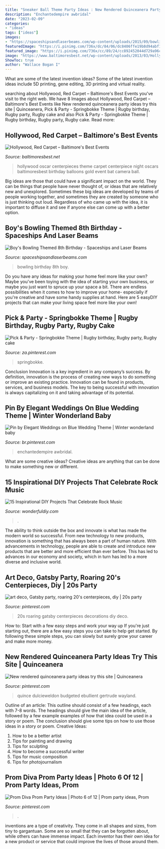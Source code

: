 ```yaml
---
title: "Sneaker Ball Theme Party Ideas : New Rendered Quinceanera Party Ideas Try This Site"
description: "Enchantedempire awbridal"
date: "2023-02-09"
categories:
- "ideas"
tags: ["ideas"]
images:
- "https://spaceshipsandlaserbeams.com/wp-content/uploads/2015/09/bowling-birthday-party-ideas-459.jpg"
featuredImage: "https://i.pinimg.com/736x/dc/84/06/dc8406ffe19b8d94abf10d1e9a7d0002.jpg"
featured_image: "https://i.pinimg.com/736x/cc/89/24/cc892452044d729a96c0039127f708a5.jpg"
image: "https://www.baltimoresbest.net/wp-content/uploads/2013/03/Hollywood-45-Nevada-080306-1.jpg"
ShowToc: true
author: "Wallace Bogan I"
---
```



What are some of the latest invention ideas?
Some of the latest invention ideas include 5D printing, gene editing, 3D printing and virtual reality.

	

		
searching about Hollywood, Red Carpet – Baltimore&#039;s Best Events you've visit to the right web. We have 8 Images about Hollywood, Red Carpet – Baltimore&#039;s Best Events like New rendered quinceanera party ideas try this site | Quinceanera, Pick &amp; Party - Springbokke Theme | Rugby birthday, Rugby party, Rugby cake and also Pick &amp; Party - Springbokke Theme | Rugby birthday, Rugby party, Rugby cake. Read more:
		
    
## Hollywood, Red Carpet – Baltimore&#039;s Best Events

<img loading=lazy src="https://www.baltimoresbest.net/wp-content/uploads/2013/03/Hollywood-45-Nevada-080306-1.jpg" onerror="this.onerror=null;this.src='https://tse1.mm.bing.net/th?id=OIP.Ec0jWglAitrFUJ5e9kUFsAHaJ4&amp;pid=15.1';" alt="Hollywood, Red Carpet – Baltimore&#039;s Best Events">

_Source: baltimoresbest.net_

>hollywood oscar centerpieces theme carpet centerpiece night oscars baltimoresbest birthday balloons gold event bat camera ball. 

	

Big ideas are those that could have a significant impact on the world. They can be things that people have never thought of, or ideas that are relatively new and unexplored. Sometimes these big ideas are developed by teams of people working together, and sometimes they are created by someone who is just thinking out loud. Regardless of who came up with the idea, it is important to diffuse it and see if anyone else can come up with a better option.

    
## Boy&#039;s Bowling Themed 8th Birthday - Spaceships And Laser Beams

<img loading=lazy src="https://spaceshipsandlaserbeams.com/wp-content/uploads/2015/09/bowling-birthday-party-ideas-459.jpg" onerror="this.onerror=null;this.src='https://tse3.mm.bing.net/th?id=OIP.GZGALo-81mII-P9DpDzaEwHaLH&amp;pid=15.1';" alt="Boy&#039;s Bowling Themed 8th Birthday - Spaceships and Laser Beams">

_Source: spaceshipsandlaserbeams.com_

>bowling birthday 8th boy. 

	

Do you have any ideas for making your home feel more like your own? Maybe you've been toying with the idea of starting your own business, or maybe you just want to spruce up your space a bit. There are endless possibilities when it comes to how to improve your home- especially if you're creative and have some handy supplies at hand. Here are 5 easyDIY projects that can make your living space feel more like your own!

    
## Pick &amp; Party - Springbokke Theme | Rugby Birthday, Rugby Party, Rugby Cake

<img loading=lazy src="https://i.pinimg.com/736x/18/76/15/18761519157e0671b0c4134e4bc3cada--themed-parties.jpg" onerror="this.onerror=null;this.src='https://tse4.mm.bing.net/th?id=OIP.5TitYdjia4z6jkC1GLB_fgDfEs&amp;pid=15.1';" alt="Pick &amp; Party - Springbokke Theme | Rugby birthday, Rugby party, Rugby cake">

_Source: za.pinterest.com_

>springbokke. 

	

Conclusion
Innovation is a key ingredient in any company’s success. By definition, innovation is the process of creating new ways to do something or improve an existing practice. Innovation can be found in products, services, and business models. The key to being successful with innovation is always capitalizing on it and taking advantage of its potential.

    
## Pin By Elegant Weddings On Blue Wedding Theme | Winter Wonderland Baby

<img loading=lazy src="https://i.pinimg.com/736x/88/44/bc/8844bc304fd454d4c637599137e2ff67.jpg" onerror="this.onerror=null;this.src='https://tse4.mm.bing.net/th?id=OIP.CuCgLdd7jI4l5mzeshg_uwAAAA&amp;pid=15.1';" alt="Pin by Elegant Weddings on Blue Wedding Theme | Winter wonderland baby">

_Source: br.pinterest.com_

>enchantedempire awbridal. 

	

What are some creative ideas?
Creative ideas are anything that can be done to make something new or different.

    
## 15 Inspirational DIY Projects That Celebrate Rock Music

<img loading=lazy src="https://cdn.wonderfuldiy.com/wp-content/uploads/2017/10/Upcycled-record-and-music-note-centre-pieces.jpg" onerror="this.onerror=null;this.src='https://tse4.mm.bing.net/th?id=OIP.yevJMxBPJFDWfCnhNPmiLgHaLL&amp;pid=15.1';" alt="15 Inspirational DIY Projects That Celebrate Rock Music">

_Source: wonderfuldiy.com_

>. 

	

The ability to think outside the box and innovate is what has made the modern world so successful. From new technology to new products, innovation is something that has always been a part of human nature. With advancements in technology, people are able to create and introduce new products that are better and more efficient than ever before. This has led to advances in our economy and society, which in turn has led to a more diverse and inclusive world.

    
## Art Deco, Gatsby Party, Roaring 20&#039;s Centerpieces, Diy | 20s Party

<img loading=lazy src="https://i.pinimg.com/736x/dc/84/06/dc8406ffe19b8d94abf10d1e9a7d0002.jpg" onerror="this.onerror=null;this.src='https://tse1.mm.bing.net/th?id=OIP.B1u1dnx1LIZpX904eeD9GwHaJ3&amp;pid=15.1';" alt="art deco, Gatsby party, roaring 20&#039;s centerpieces, diy | 20s party">

_Source: pinterest.com_

>20s roaring gatsby centerpieces decorations diy deco. 

	

How to: Start with a few easy steps and work your way up
If you're just starting out, there are a few easy steps you can take to help get started. By following these simple steps, you can slowly but surely grow your career and make more money.

    
## New Rendered Quinceanera Party Ideas Try This Site | Quinceanera

<img loading=lazy src="https://i.pinimg.com/736x/25/ad/cb/25adcbd7a87c8e2856da96de5ee2da26.jpg" onerror="this.onerror=null;this.src='https://tse4.mm.bing.net/th?id=OIP.igxwR4IpqYRHtsY4KhXoxQHaLH&amp;pid=15.1';" alt="New rendered quinceanera party ideas try this site | Quinceanera">

_Source: pinterest.com_

>quince dulcieweldon budgeted ebullient gertrude wayland. 

	

Outline of an article: This outline should consist of a few headings, each with 7-8 words. The headings should give the main idea of the article, followed by a few example examples of how that idea could be used in a story or poem. The conclusion should give some tips on how to use those ideas in a story or poem.
Creative Ideas:

1. How to be a better artist 
2. Tips for painting and drawing 
3. Tips for sculpting 
4. How to become a successful writer 
5. Tips for music composition 
6. Tips for photojournalism 

    
## Prom Diva Prom Party Ideas | Photo 6 Of 12 | Prom Party Ideas, Prom

<img loading=lazy src="https://i.pinimg.com/736x/cc/89/24/cc892452044d729a96c0039127f708a5.jpg" onerror="this.onerror=null;this.src='https://tse2.mm.bing.net/th?id=OIP.uE6KPvkW41RBmkP8H-FpuAHaJ3&amp;pid=15.1';" alt="Prom Diva Prom Party Ideas | Photo 6 of 12 | Prom party ideas, Prom">

_Source: pinterest.com_

>. 

	

inventions are a type of creativity. They come in all shapes and sizes, from tiny to gargantuan. Some are so small that they can be forgotten about, while others can have immense impact. Each inventor has their own idea for a new product or service that could improve the lives of those around them.

